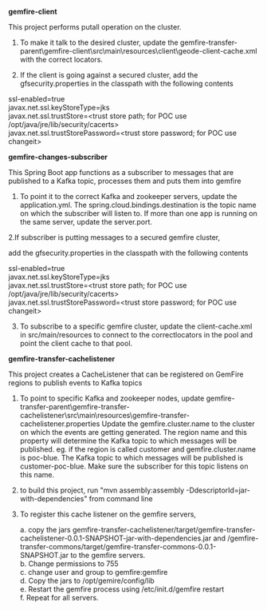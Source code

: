 <b>gemfire-client</b>

This project performs putall operation on the cluster. 

1. To make it talk to the desired cluster, update the gemfire-transfer-parent\gemfire-client\src\main\resources\client\geode-client-cache.xml with the correct locators.

2. If the client is going against a secured cluster, add the gfsecurity.properties in the classpath with the following contents

ssl-enabled=true<br>
javax.net.ssl.keyStoreType=jks<br>
javax.net.ssl.trustStore=<trust store path; for POC use /opt/java/jre/lib/security/cacerts><br>
javax.net.ssl.trustStorePassword=<trust store password; for POC use changeit><br>


<b>gemfire-changes-subscriber</b>

This Spring Boot app functions as a subscriber to messages that are published to a Kafka topic, processes them and puts them into gemfire

1. To point it to the correct Kafka and zookeeper servers, update the application.yml. The 
spring.cloud.bindings.destination is the topic name on which the subscriber will listen to. If more than one app is running on the same server, update the server.port.

2.If subscriber is putting messages to a secured gemfire cluster,

add the gfsecurity.properties in the classpath with the following contents

ssl-enabled=true<br>
javax.net.ssl.keyStoreType=jks<br>
javax.net.ssl.trustStore=<trust store path; for POC use /opt/java/jre/lib/security/cacerts><br>
javax.net.ssl.trustStorePassword=<trust store password; for POC use changeit><br>

3. To subscribe to a specific gemfire cluster, update the client-cache.xml in src/main/resources to connect to the correctlocators in the pool and point the client cache to that pool.

<b>gemfire-transfer-cachelistener</b>

This project creates a CacheListener that can be registered on GemFire regions to publish events to Kafka topics

1. To point to specific Kafka and zookeeper nodes, update gemfire-transfer-parent\gemfire-transfer-cachelistener\src\main\resources\gemfire-transfer-cachelistener.properties
Update the gemfire.cluster.name to the cluster on which the events are getting generated. The region name and this property will determine the Kafka topic to which messages will be published. eg. if the region is called customer and gemfire.cluster.name is poc-blue. The Kafka topic to which messages will be published is customer-poc-blue. Make sure the subscriber for this topic listens on this name.

2. to build this project, run "mvn assembly:assembly -DdescriptorId=jar-with-dependencies" from command line 

3. To register this cache listener on the gemfire servers,

	a. copy the jars gemfire-transfer-cachelistener/target/gemfire-transfer-cachelistener-0.0.1-SNAPSHOT-jar-with-dependencies.jar and /gemfire-transfer-commons/target/gemfire-transfer-commons-0.0.1-SNAPSHOT.jar to the gemfire servers. <br>
	b. Change permissions to 755<br>
	c. change user and group to gemfire:gemfire<br>
	d. Copy the jars to /opt/gemire/config/lib<br>
	e. Restart the gemfire process using /etc/init.d/gemfire restart<br>
	f. Repeat for all servers.<br>
